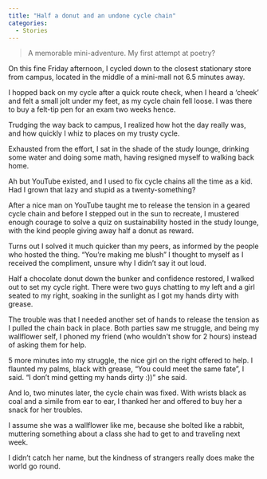 ```yaml
---
title: "Half a donut and an undone cycle chain"
categories:
  - Stories 
---
```

> A memorable mini-adventure. My first attempt at poetry? 

On this fine Friday afternoon, I cycled down to the closest stationary store from campus, located in the middle of a mini-mall not 6.5 minutes away. 

I hopped back on my cycle after a quick route check, when I heard a ‘cheek’ and felt a small jolt under my feet, as my cycle chain fell loose. I was there to buy a felt-tip pen for an exam two weeks hence. 

Trudging the way back to campus, I realized how hot the day really was, and how quickly I whiz to places on my trusty cycle. 

Exhausted from the effort, I sat in the shade of the study lounge, drinking some water and doing some math, having resigned myself to walking back home. 

Ah but YouTube existed, and I used to fix cycle chains all the time as a kid. Had I grown that lazy and stupid as a twenty-something?

After a nice man on YouTube taught me to release the tension in a geared cycle chain and before I stepped out in the sun to recreate, I mustered enough courage to solve a quiz on sustainability hosted in the study lounge, with the kind people giving away half a donut as reward. 

Turns out I solved it much quicker than my peers, as informed by the people who hosted the thing. “You’re making me blush” I thought to myself as I received the compliment, unsure why I didn’t say it out loud.

Half a chocolate donut down the bunker and confidence restored, I walked out to set my cycle right. There were two guys chatting to my left and a girl seated to my right, soaking in the sunlight as I got my hands dirty with grease. 

The trouble was that I needed another set of hands to release the tension as I pulled the chain back in place. Both parties saw me struggle, and being my wallflower self, I phoned my friend (who wouldn't show for 2 hours) instead of asking them for help. 

5 more minutes into my struggle, the nice girl on the right offered to help. I flaunted my palms, black with grease, “You could meet the same fate”, I said. “I don’t mind getting my hands dirty :))” she said. 

And lo, two minutes later, the cycle chain was fixed. With wrists black as coal and a simile from ear to ear, I thanked her and offered to buy her a snack for her troubles. 

I assume she was a wallflower like me, because she bolted like a rabbit, muttering something about a class she had to get to and traveling next week. 

I didn’t catch her name, but the kindness of strangers really does make the world go round. 